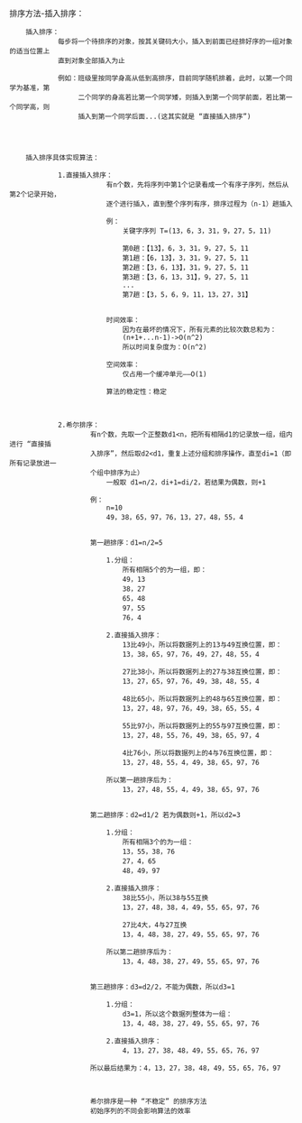 排序方法-插入排序：


		插入排序：
				每步将一个待排序的对象，按其关键码大小，插入到前面已经排好序的一组对象的适当位置上
				直到对象全部插入为止

				例如：班级里按同学身高从低到高排序，目前同学随机排着，此时，以第一个同学为基准，第
					 二个同学的身高若比第一个同学矮，则插入到第一个同学前面，若比第一个同学高，则
					 插入到第一个同学后面...(这其实就是 “直接插入排序”)




		插入排序具体实现算法：

				1.直接插入排序：
							有n个数，先将序列中第1个记录看成一个有序子序列，然后从第2个记录开始，
							逐个进行插入，直到整个序列有序，排序过程为（n-1）趟插入

							例：
								关键字序列 T=(13，6，3，31，9，27，5，11)

								第0趟：【13】，6，3，31，9，27，5，11
								第1趟：【6，13】，3，31，9，27，5，11
								第2趟：【3，6，13】，31，9，27，5，11
								第3趟：【3，6，13，31】，9，27，5，11
								...
								第7趟：【3，5，6，9，11，13，27，31】


							时间效率：
								因为在最坏的情况下，所有元素的比较次数总和为：
								(n+1+...n-1)->O(n^2)
								所以时间复杂度为：O(n^2)

							空间效率：
								仅占用一个缓冲单元——O(1)

							算法的稳定性：稳定



				2.希尔排序：
						有n个数，先取一个正整数d1<n，把所有相隔d1的记录放一组，组内进行 “直接插
						入排序”，然后取d2<d1，重复上述分组和排序操作，直至di=1（即所有记录放进一
						个组中排序为止）
							一般取 d1=n/2，di+1=di/2，若结果为偶数，则+1

						例：
							n=10
							49，38，65，97，76，13，27，48，55，4


						第一趟排序：d1=n/2=5

							1.分组：
								所有相隔5个的为一组，即：
								49，13
								38，27
								65，48
								97，55
								76，4

							2.直接插入排序：
								13比49小，所以将数据列上的13与49互换位置，即：
								13，38，65，97，76，49，27，48，55，4

								27比38小，所以将数据列上的27与38互换位置，即：
								13，27，65，97，76，49，38，48，55，4

								48比65小，所以将数据列上的48与65互换位置，即：
								13，27，48，97，76，49，38，65，55，4

								55比97小，所以将数据列上的55与97互换位置，即：
								13，27，48，55，76，49，38，65，97，4

								4比76小，所以将数据列上的4与76互换位置，即：
								13，27，48，55，4，49，38，65，97，76

							所以第一趟排序后为：
								13，27，48，55，4，49，38，65，97，76


						第二趟排序：d2=d1/2 若为偶数则+1，所以d2=3

							1.分组：
								所有相隔3个的为一组：
								13，55，38，76
								27，4，65
								48，49，97

							2.直接插入排序：
								38比55小，所以38与55互换
								13，27，48，38，4，49，55，65，97，76

								27比4大，4与27互换
								13，4，48，38，27，49，55，65，97，76

							所以第二趟排序后为：
								13，4，48，38，27，49，55，65，97，76


						第三趟排序：d3=d2/2，不能为偶数，所以d3=1

							1.分组：
								d3=1，所以这个数据列整体为一组：
								13，4，48，38，27，49，55，65，97，76

							2.直接插入排序：
								4，13，27，38，48，49，55，65，76，97

						所以最后结果为：4，13，27，38，48，49，55，65，76，97



						希尔排序是一种 “不稳定” 的排序方法
						初始序列的不同会影响算法的效率
